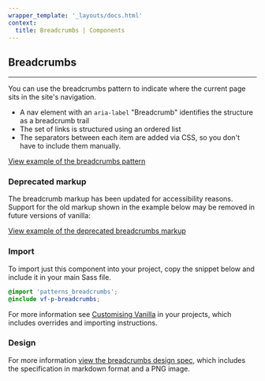 ```yaml
---
wrapper_template: '_layouts/docs.html'
context:
  title: Breadcrumbs | Components
---
```


## Breadcrumbs

<hr>

You can use the breadcrumbs pattern to indicate where the current page sits in the site's navigation.

- A nav element with an `aria-label` "Breadcrumb" identifies the structure as a breadcrumb trail
- The set of links is structured using an ordered list
- The separators between each item are added via CSS, so you don't have to include them manually.

<div class="embedded-example"><a href="/docs/examples/patterns/breadcrumbs/" class="js-example">
View example of the breadcrumbs pattern
</a></div>

### Deprecated markup

The breadcrumb markup has been updated for accessibility reasons. Support for the old markup shown in the example below may be removed in future versions of vanilla:

<div class="embedded-example"><a href="/docs/examples/patterns/breadcrumbs-deprecated/" class="js-example">
View example of the deprecated breadcrumbs markup
</a></div>

### Import

To import just this component into your project, copy the snippet below and include it in your main Sass file.

```scss
@import 'patterns_breadcrumbs';
@include vf-p-breadcrumbs;
```

For more information see [Customising Vanilla](/docs/customising-vanilla/) in your projects, which includes overrides and importing instructions.

### Design

For more information [view the breadcrumbs design spec](https://github.com/ubuntudesign/vanilla-design/tree/master/Breadcrumbs), which includes the specification in markdown format and a PNG image.
